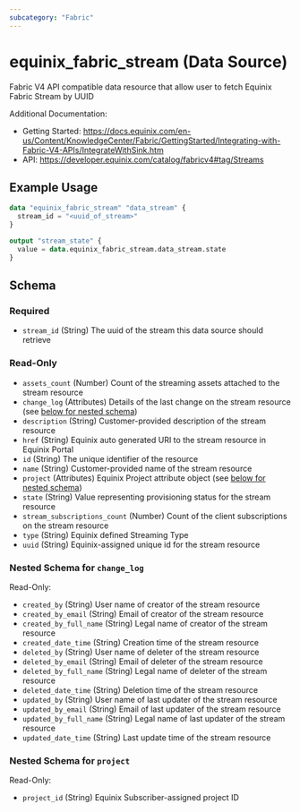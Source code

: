 ```yaml
---
subcategory: "Fabric"
---
```


# equinix_fabric_stream (Data Source)

Fabric V4 API compatible data resource that allow user to fetch Equinix Fabric Stream by UUID

Additional Documentation:
* Getting Started: https://docs.equinix.com/en-us/Content/KnowledgeCenter/Fabric/GettingStarted/Integrating-with-Fabric-V4-APIs/IntegrateWithSink.htm
* API: https://developer.equinix.com/catalog/fabricv4#tag/Streams

## Example Usage

```terraform
data "equinix_fabric_stream" "data_stream" {
  stream_id = "<uuid_of_stream>"
}

output "stream_state" {
  value = data.equinix_fabric_stream.data_stream.state
}
```

<!-- schema generated by tfplugindocs -->
## Schema

### Required

- `stream_id` (String) The uuid of the stream this data source should retrieve

### Read-Only

- `assets_count` (Number) Count of the streaming assets attached to the stream resource
- `change_log` (Attributes) Details of the last change on the stream resource (see [below for nested schema](#nestedatt--change_log))
- `description` (String) Customer-provided description of the stream resource
- `href` (String) Equinix auto generated URI to the stream resource in Equinix Portal
- `id` (String) The unique identifier of the resource
- `name` (String) Customer-provided name of the stream resource
- `project` (Attributes) Equinix Project attribute object (see [below for nested schema](#nestedatt--project))
- `state` (String) Value representing provisioning status for the stream resource
- `stream_subscriptions_count` (Number) Count of the client subscriptions on the stream resource
- `type` (String) Equinix defined Streaming Type
- `uuid` (String) Equinix-assigned unique id for the stream resource

<a id="nestedatt--change_log"></a>
### Nested Schema for `change_log`

Read-Only:

- `created_by` (String) User name of creator of the stream resource
- `created_by_email` (String) Email of creator of the stream resource
- `created_by_full_name` (String) Legal name of creator of the stream resource
- `created_date_time` (String) Creation time of the stream resource
- `deleted_by` (String) User name of deleter of the stream resource
- `deleted_by_email` (String) Email of deleter of the stream resource
- `deleted_by_full_name` (String) Legal name of deleter of the stream resource
- `deleted_date_time` (String) Deletion time of the stream resource
- `updated_by` (String) User name of last updater of the stream resource
- `updated_by_email` (String) Email of last updater of the stream resource
- `updated_by_full_name` (String) Legal name of last updater of the stream resource
- `updated_date_time` (String) Last update time of the stream resource


<a id="nestedatt--project"></a>
### Nested Schema for `project`

Read-Only:

- `project_id` (String) Equinix Subscriber-assigned project ID
